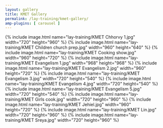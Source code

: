 ```yaml
---
layout: gallery
title: KMET Gallery
permalink: /lay-training/kmet-gallery/
amp-plugins: [ carousel ]
---
```


{% include image.html name="lay-training/KMET Chhorvy 1.jpg" width="720" height="960" %}
{% include image.html name="lay-training/KMET Children church prep.jpg" width="960" height="640" %}
{% include image.html name="lay-training/KMET Cooking show.jpg" width="960" height="720" %}
{% include image.html name="lay-training/KMET Evangelism 1.jpg" width="968" height="968" %}
{% include image.html name="lay-training/KMET Evangelism 2.jpg" width="960" height="720" %}
{% include image.html name="lay-training/KMET Evangelism 3.jpg" width="720" height="540" %}
{% include image.html name="lay-training/KMET Evangelism 4.jpg" width="720" height="540" %}
{% include image.html name="lay-training/KMET Evangelism 5.jpg" width="720" height="540" %}
{% include image.html name="lay-training/KMET Girls cook.jpg" width="720" height="960" %}
{% include image.html name="lay-training/KMET Jehiel.jpg" width="960" height="720" %}
{% include image.html name="lay-training/KMET Lin.jpg" width="720" height="960" %}
{% include image.html name="lay-training/KMET Sreya.jpg" width="720" height="960" %}
